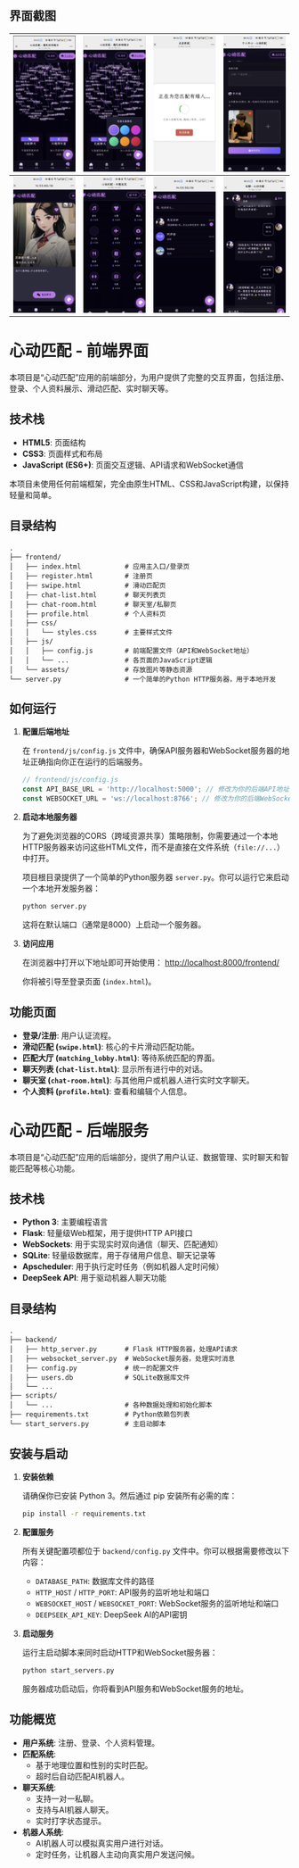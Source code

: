 
## 界面截图

| ![界面截图1](xiangqin/frontend/user_uploads/fen/1.jpg) | ![界面截图2](xiangqin/frontend/user_uploads/fen/2.jpg) | ![界面截图3](xiangqin/frontend/user_uploads/fen/3.jpg) | ![界面截图4](xiangqin/frontend/user_uploads/fen/4.jpg) |
|--------------------------------------------------------|--------------------------------------------------------|--------------------------------------------------------|--------------------------------------------------------|
| ![界面截图5](xiangqin/frontend/user_uploads/fen/5.jpg) | ![界面截图6](xiangqin/frontend/user_uploads/fen/6.jpg) | ![界面截图7](xiangqin/frontend/user_uploads/fen/7.jpg) | ![界面截图8](xiangqin/frontend/user_uploads/fen/8.jpg) |
# 心动匹配 - 前端界面

本项目是“心动匹配”应用的前端部分，为用户提供了完整的交互界面，包括注册、登录、个人资料展示、滑动匹配、实时聊天等。

## 技术栈

- **HTML5**: 页面结构
- **CSS3**: 页面样式和布局
- **JavaScript (ES6+)**: 页面交互逻辑、API请求和WebSocket通信

本项目未使用任何前端框架，完全由原生HTML、CSS和JavaScript构建，以保持轻量和简单。

## 目录结构

```
.
├── frontend/
│   ├── index.html           # 应用主入口/登录页
│   ├── register.html        # 注册页
│   ├── swipe.html           # 滑动匹配页
│   ├── chat-list.html       # 聊天列表页
│   ├── chat-room.html       # 聊天室/私聊页
│   ├── profile.html         # 个人资料页
│   ├── css/
│   │   └── styles.css       # 主要样式文件
│   ├── js/
│   │   ├── config.js        # 前端配置文件（API和WebSocket地址）
│   │   └── ...              # 各页面的JavaScript逻辑
│   └── assets/              # 存放图片等静态资源
└── server.py                # 一个简单的Python HTTP服务器，用于本地开发
```

## 如何运行

1.  **配置后端地址**

    在 `frontend/js/config.js` 文件中，确保API服务器和WebSocket服务器的地址正确指向你正在运行的后端服务。

    ```javascript
    // frontend/js/config.js
    const API_BASE_URL = 'http://localhost:5000'; // 修改为你的后端API地址
    const WEBSOCKET_URL = 'ws://localhost:8766'; // 修改为你的后端WebSocket地址
    ```

2.  **启动本地服务器**

    为了避免浏览器的CORS（跨域资源共享）策略限制，你需要通过一个本地HTTP服务器来访问这些HTML文件，而不是直接在文件系统（`file://...`）中打开。

    项目根目录提供了一个简单的Python服务器 `server.py`。你可以运行它来启动一个本地开发服务器：

    ```bash
    python server.py
    ```
    这将在默认端口（通常是8000）上启动一个服务器。

3.  **访问应用**

    在浏览器中打开以下地址即可开始使用：
    [http://localhost:8000/frontend/](http://localhost:8000/frontend/)

    你将被引导至登录页面 (`index.html`)。

## 功能页面

- **登录/注册**: 用户认证流程。
- **滑动匹配 (`swipe.html`)**: 核心的卡片滑动匹配功能。
- **匹配大厅 (`matching_lobby.html`)**: 等待系统匹配的界面。
- **聊天列表 (`chat-list.html`)**: 显示所有进行中的对话。
- **聊天室 (`chat-room.html`)**: 与其他用户或机器人进行实时文字聊天。
- **个人资料 (`profile.html`)**: 查看和编辑个人信息。

# 心动匹配 - 后端服务

本项目是“心动匹配”应用的后端部分，提供了用户认证、数据管理、实时聊天和智能匹配等核心功能。

## 技术栈

- **Python 3**: 主要编程语言
- **Flask**: 轻量级Web框架，用于提供HTTP API接口
- **WebSockets**: 用于实现实时双向通信（聊天、匹配通知）
- **SQLite**: 轻量级数据库，用于存储用户信息、聊天记录等
- **Apscheduler**: 用于执行定时任务（例如机器人定时问候）
- **DeepSeek API**: 用于驱动机器人聊天功能

## 目录结构

```
.
├── backend/
│   ├── http_server.py       # Flask HTTP服务器，处理API请求
│   ├── websocket_server.py  # WebSocket服务器，处理实时消息
│   ├── config.py            # 统一的配置文件
│   ├── users.db             # SQLite数据库文件
│   └── ...
├── scripts/
│   └── ...                  # 各种数据处理和初始化脚本
├── requirements.txt         # Python依赖包列表
└── start_servers.py         # 主启动脚本
```

## 安装与启动

1.  **安装依赖**

    请确保你已安装 Python 3。然后通过 pip 安装所有必需的库：
    ```bash
    pip install -r requirements.txt
    ```

2.  **配置服务**

    所有关键配置项都位于 `backend/config.py` 文件中。你可以根据需要修改以下内容：
    - `DATABASE_PATH`: 数据库文件的路径
    - `HTTP_HOST` / `HTTP_PORT`: API服务的监听地址和端口
    - `WEBSOCKET_HOST` / `WEBSOCKET_PORT`: WebSocket服务的监听地址和端口
    - `DEEPSEEK_API_KEY`: DeepSeek AI的API密钥

3.  **启动服务**

    运行主启动脚本来同时启动HTTP和WebSocket服务器：
    ```bash
    python start_servers.py
    ```
    服务器成功启动后，你将看到API服务和WebSocket服务的地址。

## 功能概览

- **用户系统**: 注册、登录、个人资料管理。
- **匹配系统**:
    - 基于地理位置和性别的实时匹配。
    - 超时后自动匹配AI机器人。
- **聊天系统**:
    - 支持一对一私聊。
    - 支持与AI机器人聊天。
    - 实时打字状态提示。
- **机器人系统**:
    - AI机器人可以模拟真实用户进行对话。
    - 定时任务，让机器人主动向真实用户发送问候。
